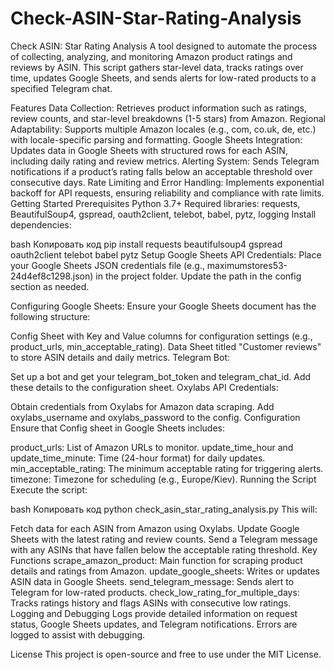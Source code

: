 # Check-ASIN-Star-Rating-Analysis

Check ASIN: Star Rating Analysis
A tool designed to automate the process of collecting, analyzing, and monitoring Amazon product ratings and reviews by ASIN. This script gathers star-level data, tracks ratings over time, updates Google Sheets, and sends alerts for low-rated products to a specified Telegram chat.

Features
Data Collection: Retrieves product information such as ratings, review counts, and star-level breakdowns (1-5 stars) from Amazon.
Regional Adaptability: Supports multiple Amazon locales (e.g., com, co.uk, de, etc.) with locale-specific parsing and formatting.
Google Sheets Integration: Updates data in Google Sheets with structured rows for each ASIN, including daily rating and review metrics.
Alerting System: Sends Telegram notifications if a product’s rating falls below an acceptable threshold over consecutive days.
Rate Limiting and Error Handling: Implements exponential backoff for API requests, ensuring reliability and compliance with rate limits.
Getting Started
Prerequisites
Python 3.7+
Required libraries: requests, BeautifulSoup4, gspread, oauth2client, telebot, babel, pytz, logging
Install dependencies:

bash
Копировать код
pip install requests beautifulsoup4 gspread oauth2client telebot babel pytz
Setup
Google Sheets API Credentials:
Place your Google Sheets JSON credentials file (e.g., maximumstores53-24d4ef8c1298.json) in the project folder. Update the path in the config section as needed.

Configuring Google Sheets:
Ensure your Google Sheets document has the following structure:

Config Sheet with Key and Value columns for configuration settings (e.g., product_urls, min_acceptable_rating).
Data Sheet titled "Customer reviews" to store ASIN details and daily metrics.
Telegram Bot:

Set up a bot and get your telegram_bot_token and telegram_chat_id.
Add these details to the configuration sheet.
Oxylabs API Credentials:

Obtain credentials from Oxylabs for Amazon data scraping.
Add oxylabs_username and oxylabs_password to the config.
Configuration
Ensure that Config sheet in Google Sheets includes:

product_urls: List of Amazon URLs to monitor.
update_time_hour and update_time_minute: Time (24-hour format) for daily updates.
min_acceptable_rating: The minimum acceptable rating for triggering alerts.
timezone: Timezone for scheduling (e.g., Europe/Kiev).
Running the Script
Execute the script:

bash
Копировать код
python check_asin_star_rating_analysis.py
This will:

Fetch data for each ASIN from Amazon using Oxylabs.
Update Google Sheets with the latest rating and review counts.
Send a Telegram message with any ASINs that have fallen below the acceptable rating threshold.
Key Functions
scrape_amazon_product: Main function for scraping product details and ratings from Amazon.
update_google_sheets: Writes or updates ASIN data in Google Sheets.
send_telegram_message: Sends alert to Telegram for low-rated products.
check_low_rating_for_multiple_days: Tracks ratings history and flags ASINs with consecutive low ratings.
Logging and Debugging
Logs provide detailed information on request status, Google Sheets updates, and Telegram notifications. Errors are logged to assist with debugging.

License
This project is open-source and free to use under the MIT License.
